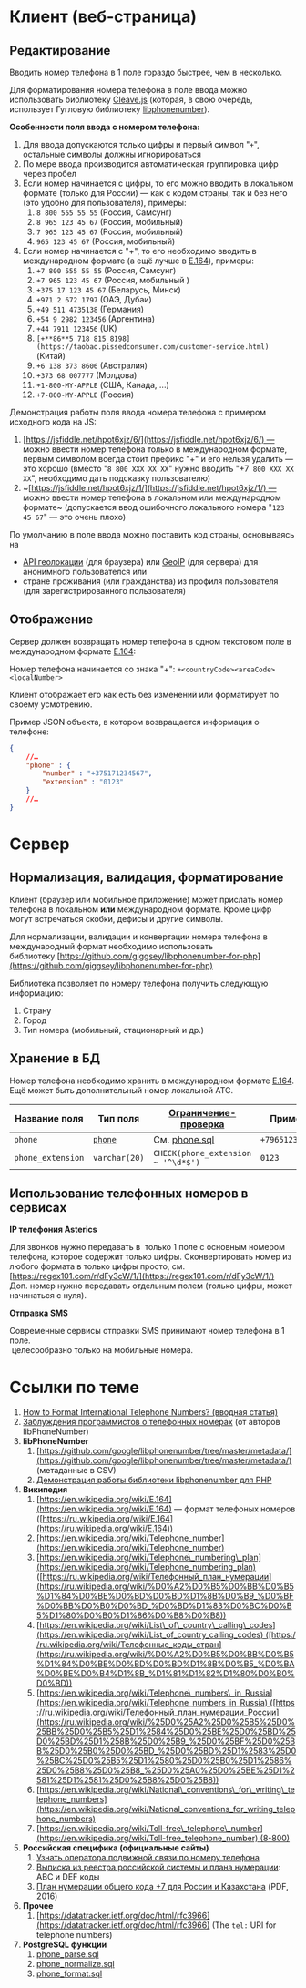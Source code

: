 Клиент (веб-страница)
=====================

Редактирование
--------------

Вводить номер телефона в 1 поле гораздо быстрее, чем в несколько.

Для форматирования номера телефона в поле ввода можно использовать библиотеку [Cleave.js](https://nosir.github.io/cleave.js/) (которая, в свою очередь, использует Гугловую библиотеку [libphonenumber](https://github.com/googlei18n/libphonenumber)).

**Особенности поля ввода с номером телефона:**

1.  Для ввода допускаются только цифры и первый символ "`+`", остальные символы должны игнорироваться
2.  По мере ввода производится автоматическая группировка цифр через пробел
3.  Если номер начинается с цифры, то его можно вводить в локальном формате (только для России) — как с кодом страны, так и без него (это удобно для пользователя), примеры:  
    1.  `8 800 555 55 55` (Россия, Самсунг)
    2.  `8 965 123 45 67` (Россия, мобильный)
    3.  `7 965 123 45 67` (Россия, мобильный)
    4.  `965 123 45 67` (Россия, мобильный)
4.  Если номер начинается с "+", то его необходимо вводить в международном формате (а ещё лучше в [E.164](https://ru.wikipedia.org/wiki/E.164)), примеры:
    1.  `+7 800 555 55 55` (Россия, Самсунг)
    2.  `+7 965 123 45 67` (Россия, мобильный )
    3.  `+375 17 123 45 67` (Беларусь, Минск)  
    4.  `+971 2 672 1797` (ОАЭ, Дубаи)
    5.  `+49 511 4735138` (Германия)
    6.  `+54 9 2982 123456` (Аргентина)
    7.  `+44 7911 123456` (UK)
    8.  `[+**86**5 718 815 8198](https://taobao.pissedconsumer.com/customer-service.html)` (Китай)
    9.  `+6 138 373 8606` (Австралия)
    10. `+373 68 007777` (Молдова)
    11. `+1-800-MY-APPLE` (США, Канада, ...)
    12. `+7-800-MY-APPLE` (Россия)

Демонстрация работы поля ввода номера телефона с примером исходного кода на JS: 

1.  [https://jsfiddle.net/hpot6xjz/6/](https://jsfiddle.net/hpot6xjz/6/) — можно ввести номер телефона только в международном формате, первым символом всегда стоит префикс "+" и его нельзя удалить — это хорошо (вместо "`8 800 XXX XX XX`" нужно вводить "+7` 800 XXX XX XX`", необходимо дать подсказку пользователю)
2.  ~[https://jsfiddle.net/hpot6xjz/1/](https://jsfiddle.net/hpot6xjz/1/) — можно ввести номер телефона в локальном или международном формате~ (допускается ввод ошибочного локального номера "`123 45 67`" — это очень плохо)

По умолчанию в поле ввода можно поставить код страны, основываясь на

* [API геолокации](https://developer.mozilla.org/ru/docs/Web/API/Geolocation/Using_geolocation) (для браузера) или [GeoIP](https://github.com/maxmind/GeoIP2-php) (для сервера) для анонимного пользователся или
* стране проживания (или гражданства) из профиля пользователя (для зарегистрированного пользователя)

Отображение
-----------

Сервер должен возвращать номер телефона в одном текстовом поле в международном формате [E.164](https://ru.wikipedia.org/wiki/E.164):

Номер телефона начинается со знака "+": `+<countryCode><areaCode><localNumber>`

Клиент отображает его как есть без изменений или форматирует по своему усмотрению.

Пример JSON объекта, в котором возвращается информация о телефоне:

```json
{
    //…
    "phone" : {
        "number" : "+375171234567",
        "extension" : "0123"
    }
    //…
}
```

Сервер
======

Нормализация, валидация, форматирование
---------------------------------------

Клиент (браузер или мобильное приложение) может прислать номер телефона в локальном **или** международном формате. Кроме цифр могут встречаться скобки, дефисы и другие символы.

Для нормализации, валидации и конвертации номера телефона в международный формат необходимо использовать библиотеку [https://github.com/giggsey/libphonenumber-for-php](https://github.com/giggsey/libphonenumber-for-php)

Библиотека позволяет по номеру телефона получить следующую информацию:

1.  Страну
2.  Город
3.  Тип номера (мобильный, стационарный и др.)

Хранение в БД
-------------

Номер телефона необходимо хранить в международном формате [E.164](https://ru.wikipedia.org/wiki/E.164). Ещё может быть дополнительный номер локальной АТС.

| Название поля | Тип поля | [Ограничение-проверка](https://postgrespro.ru/docs/postgresql/14/ddl-constraints) | Пример |
| --- | --- | --- | --- |
| `phone` | [`phone`](https://github.com/rin-nas/postgresql-patterns-library/blob/master/domains/phone.sql) | См. [phone.sql](https://github.com/rin-nas/postgresql-patterns-library/blob/master/domains/phone.sql) | `+79651234567` |
| `phone_extension` | `varchar(20)` | `CHECK(phone_extension ~ '^\d*$')` | `0123` |

Использование телефонных номеров в сервисах
-------------------------------------------

**IP телефония Asterics**

Для звонков нужно передавать в  только 1 поле с основным номером телефона, которое содержит только цифры. Сконвертировать номер из любого формата в только цифры просто, см. [https://regex101.com/r/dFy3cW/1/](https://regex101.com/r/dFy3cW/1/)  
Доп. номер нужно передавать отдельным полем (только цифры, может начинаться с нуля).

**Отправка SMS**

Современные сервисы отправки SMS принимают номер телефона в 1 поле.   
 целесообразно только на мобильные номера.

Ссылки по теме
==============

1.  [How to Format International Telephone Numbers? (вводная статья)](https://www.cm.com/blog/how-to-format-international-telephone-numbers/)
2.  [Заблуждения программистов о телефонных номерах](https://habr.com/ru/post/279751/) (от авторов libPhoneNumber)
3.  **libPhoneNumber**
    1.  [https://github.com/google/libphonenumber/tree/master/metadata/](https://github.com/google/libphonenumber/tree/master/metadata/) (метаданные в CSV)
    2.  [Демонстрация работы библиотеки libphonenumber для PHP](https://giggsey.com/libphonenumber/)
4.  **Википедия**
    1.  [https://en.wikipedia.org/wiki/E.164](https://en.wikipedia.org/wiki/E.164) — формат телефоных номеров ([https://ru.wikipedia.org/wiki/E.164](https://ru.wikipedia.org/wiki/E.164))
    2.  [https://en.wikipedia.org/wiki/Telephone_number](https://en.wikipedia.org/wiki/Telephone_number)
    3.  [https://en.wikipedia.org/wiki/Telephone\_numbering\_plan](https://en.wikipedia.org/wiki/Telephone_numbering_plan) ([https://ru.wikipedia.org/wiki/Телефонный_план_нумерации](https://ru.wikipedia.org/wiki/%D0%A2%D0%B5%D0%BB%D0%B5%D1%84%D0%BE%D0%BD%D0%BD%D1%8B%D0%B9_%D0%BF%D0%BB%D0%B0%D0%BD_%D0%BD%D1%83%D0%BC%D0%B5%D1%80%D0%B0%D1%86%D0%B8%D0%B8))
    4.  [https://en.wikipedia.org/wiki/List\_of\_country\_calling\_codes](https://en.wikipedia.org/wiki/List_of_country_calling_codes) ([https://ru.wikipedia.org/wiki/Телефонные_коды_стран](https://ru.wikipedia.org/wiki/%D0%A2%D0%B5%D0%BB%D0%B5%D1%84%D0%BE%D0%BD%D0%BD%D1%8B%D0%B5_%D0%BA%D0%BE%D0%B4%D1%8B_%D1%81%D1%82%D1%80%D0%B0%D0%BD))
    5.  [https://en.wikipedia.org/wiki/Telephone\_numbers\_in_Russia](https://en.wikipedia.org/wiki/Telephone_numbers_in_Russia) ([https://ru.wikipedia.org/wiki/Телефонный_план_нумерации_России](https://ru.wikipedia.org/wiki/%25D0%25A2%25D0%25B5%25D0%25BB%25D0%25B5%25D1%2584%25D0%25BE%25D0%25BD%25D0%25BD%25D1%258B%25D0%25B9_%25D0%25BF%25D0%25BB%25D0%25B0%25D0%25BD_%25D0%25BD%25D1%2583%25D0%25BC%25D0%25B5%25D1%2580%25D0%25B0%25D1%2586%25D0%25B8%25D0%25B8_%25D0%25A0%25D0%25BE%25D1%2581%25D1%2581%25D0%25B8%25D0%25B8))
    6.  [https://en.wikipedia.org/wiki/National\_conventions\_for\_writing\_telephone_numbers](https://en.wikipedia.org/wiki/National_conventions_for_writing_telephone_numbers)
    7.  [https://en.wikipedia.org/wiki/Toll-free\_telephone\_number](https://en.wikipedia.org/wiki/Toll-free_telephone_number) (8-800)
5.  **Российская специфика (официальные сайты)**
    1.  [Узнать оператора подвижной связи по номеру телефона](https://zniis.ru/bdpn/check/)
    2.  [Выписка из реестра российской системы и плана нумерации](https://rossvyaz.gov.ru/deyatelnost/resurs-numeracii/vypiska-iz-reestra-sistemy-i-plana-numeracii): ABC и DEF коды
    3.  [План нумерации общего кода +7 для России и Казахстана](https://www.itu.int/dms_pub/itu-t/oth/02/02/T02020000AD0003PDFE.pdf) (PDF, 2016)
6.  **Прочее**
    1.  [https://datatracker.ietf.org/doc/html/rfc3966](https://datatracker.ietf.org/doc/html/rfc3966) (The `tel:` URI for telephone numbers)
7.  **PostgreSQL функции**
    1.  [phone_parse.sql](https://github.com/rin-nas/postgresql-patterns-library/blob/master/functions/phone_parse.sql)
    2.  [phone_normalize.sql](https://github.com/rin-nas/postgresql-patterns-library/blob/master/functions/phone_normalize.sql)
    3.  [phone_format.sql](https://github.com/rin-nas/postgresql-patterns-library/blob/master/functions/phone_format.sql)
